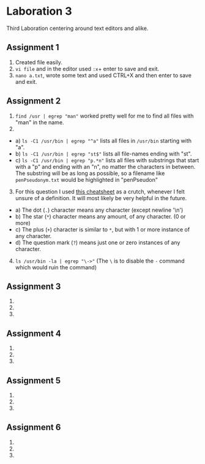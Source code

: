 # Laboration 3
Third Laboration centering around text editors and alike.


## Assignment 1
1. Created file easily.
2. `vi file` and in the editor used `:x`+ enter to save and exit.
3. `nano a.txt`, wrote some text and used CTRL+X and then enter to save and exit.

## Assignment 2
1. `find /usr | egrep "man"` worked pretty well for me to find all files with "man" in the name.
2. 
  - a) `ls -C1 /usr/bin | egrep "^a"` lists all files in `/usr/bin` starting with "a".
  - b) `ls -C1 /usr/bin | egrep "st$"` lists all file-names ending with "st".
  - c) `ls -C1 /usr/bin | egrep "p.*n"` lists all files with substrings that start with a "p" and ending with an "n", no     matter the characters in between. The substring will be as long as possible, so a filename like `penPseudonym.txt` would   be highlighted in "penPseudon"
3. For this question I used [this cheatsheet](https://cheatography.com/davechild/cheat-sheets/regular-expressions/) as a crutch, whenever I felt unsure of a definition. It will most likely be very helpful in the future.
  * a) The dot (`.`) character means any character (except newline '\n') 
  * b) The star (`*`) character means any amount, of any character. (0 or more)
  * c) The plus (`+`) character is similar to `*`, but with 1 or more instance of any character.
  * d) The question mark (`?`) means just one or zero instances of any character.
4. `ls /usr/bin -la | egrep "\->"` (The `\` is to disable the `-` command which would ruin the command)

## Assignment 3
1.
2.
3.

## Assignment 4
1.
2.
3.

## Assignment 5
1.
2.
3.

## Assignment 6
1.
2.
3.
